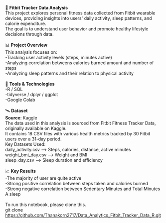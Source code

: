 📱 **Fitbit Tracker Data Analysis**<br>
This project explores personal fitness data collected from Fitbit wearable devices, providing insights into users' daily activity, sleep patterns, and calorie expenditure.<br> 
The goal is to understand user behavior and promote healthy lifestyle decisions through data.<br>
<br>
📊 **Project Overview**<br>
This analysis focuses on:<br>
-Tracking user activity levels (steps, minutes active)<br>
-Analyzing correlation betweens calories burned amount and number of steps<br>
-Analyzing sleep patterns and their relation to physical activity<br>
<br>
🧰 **Tools & Technologies**<br>
-R / SQL <br>
-tidyverse / dplyr / ggplot<br>
-Google Colab<br>
<br>
🛰️ **Dataset**<br>
**Source**: Kaggle<br>
The data used in this analysis is sourced from Fitbit Fitness Tracker Data, originally available on Kaggle.<br> 
It contains 18 CSV files with various health metrics tracked by 30 Fitbit users over a 31-day period.<br>
Key Datasets Used:<br>
daily_activity.csv   -->	Steps, calories, distance, active minutes<br>
weight_bmi_day.csv   --> 	Weight and BMI<br>
sleep_day.csv        -->	Sleep duration and efficiency<br>
<br>
📈 **Key Results**<br>
-The majority of user are quite active<br>
-Strong positive correlation between steps taken and calories burned<br>
-Strong negative correlation between Sedentary Minutes and Total Minutes A sleep<br>
<br>
To run this notebook, please clone this.<br>
git clone https://github.com/Thanakorn2717/Data_Analytics_Fitbit_Tracker_Data_R.git<br>
